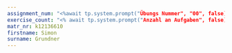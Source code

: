 ```yaml
---
assignment_num: "<%await tp.system.prompt("Übungs Nummer", "00", false)%>"
exercise_count: "<% await tp.system.prompt("Anzahl an Aufgaben", false)%>"
matr_nr: k12136610  
firstname: Simon  
surname: Grundner
---
```

